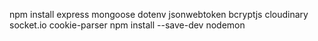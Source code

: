 npm install express mongoose dotenv jsonwebtoken bcryptjs cloudinary socket.io cookie-parser
npm install --save-dev nodemon
